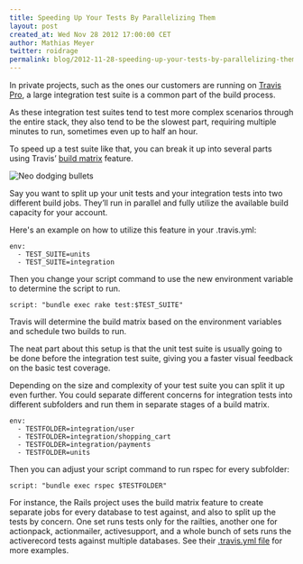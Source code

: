```yaml
---
title: Speeding Up Your Tests By Parallelizing Them
layout: post
created_at: Wed Nov 28 2012 17:00:00 CET
author: Mathias Meyer
twitter: roidrage
permalink: blog/2012-11-28-speeding-up-your-tests-by-parallelizing-them
---
```

In private projects, such as the ones our customers are running on [Travis
Pro](https://travis-ci.com), a large integration test suite is a common part of
the build process.

As these integration test suites tend to test more complex scenarios through the
entire stack, they also tend to be the slowest part, requiring multiple minutes
to run, sometimes even up to half an hour.

To speed up a test suite like that, you can break it up into several parts using
Travis’ [build
matrix](http://about.travis-ci.org/docs/user/build-configuration/#The-Build-Matrix)
feature.

![Neo dodging bullets](http://i.imgur.com/w8Wv1.jpg)

Say you want to split up your unit tests and your integration tests into two
different build jobs. They’ll run in parallel and fully utilize the available
build capacity for your account.

Here's an example on how to utilize this feature in your .travis.yml:

    env:
      - TEST_SUITE=units
      - TEST_SUITE=integration

Then you change your script command to use the new environment variable to
determine the script to run.

    script: "bundle exec rake test:$TEST_SUITE"

Travis will determine the build matrix based on the environment variables and
schedule two builds to run.

The neat part about this setup is that the unit test suite is usually going to
be done before the integration test suite, giving you a faster visual feedback
on the basic test coverage.

Depending on the size and complexity of your test suite you can split it up even
further. You could separate different concerns for integration tests into
different subfolders and run them in separate stages of a build matrix.

    env:
      - TESTFOLDER=integration/user
      - TESTFOLDER=integration/shopping_cart
      - TESTFOLDER=integration/payments
      - TESTFOLDER=units

Then you can adjust your script command to run rspec for every subfolder:

    script: "bundle exec rspec $TESTFOLDER"

For instance, the Rails project uses the build matrix feature to create separate
jobs for every database to test against, and also to split up the tests by
concern. One set runs tests only for the railties, another one for actionpack,
actionmailer, activesupport, and a whole bunch of sets runs the activerecord
tests against multiple databases. See their [.travis.yml
file](https://github.com/rails/rails/blob/master/.travis.yml) for more examples.

